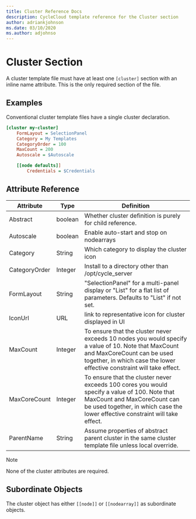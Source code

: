 ```yaml
---
title: Cluster Reference Docs
description: CycleCloud template reference for the Cluster section
author: adriankjohnson
ms.date: 03/10/2020
ms.author: adjohnso
---
```


# Cluster Section

A cluster template file must have at least one `[cluster]` section with an inline name attribute.  This is the only required section of the file.

## Examples

Conventional cluster template files have a single cluster declaration.  

``` ini
[cluster my-cluster]
    FormLayout = SelectionPanel
    Category = My Templates
    CategoryOrder = 100
    MaxCount = 200
    Autoscale = $Autoscale

    [[node defaults]]
        Credentials = $Credentials
```

## Attribute Reference

Attribute | Type | Definition
------ | ----- | ----------
Abstract | boolean | Whether cluster definition is purely for child reference.
Autoscale | boolean | Enable auto-start and stop on nodearrays
Category | String | Which category to display the cluster icon
CategoryOrder | Integer | Install to a directory other than /opt/cycle_server
FormLayout    | String  | "SelectionPanel" for a multi-panel display or "List" for a flat list of parameters. Defaults to "List" if not set.
IconUrl  | URL | link to representative icon for cluster displayed in UI
MaxCount | Integer | To ensure that the cluster never exceeds 10 nodes you would specify a value of 10. Note that MaxCount and MaxCoreCount can be used together, in which case the lower effective constraint will take effect.
MaxCoreCount | Integer | To ensure that the cluster never exceeds 100 cores you would specify a value of 100. Note that MaxCount and MaxCoreCount can be used together, in which case the lower effective constraint will take effect.
ParentName | String | Assume properties of abstract parent cluster in the same cluster template file unless local override.

> [!NOTE]
> None of the cluster attributes are required.

## Subordinate Objects

The cluster object has either `[[node]]` or `[[nodearray]]` as subordinate objects.
